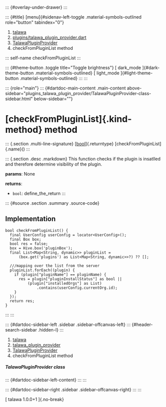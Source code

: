 ::: {#overlay-under-drawer}
:::

::: {#title}
[menu]{#sidenav-left-toggle .material-symbols-outlined role="button"
tabindex="0"}

1.  [talawa](../../index.html)
2.  [plugins/talawa_plugin_provider.dart](../../plugins_talawa_plugin_provider/)
3.  [TalawaPluginProvider](../../plugins_talawa_plugin_provider/TalawaPluginProvider-class.html)
4.  checkFromPluginList method

::: self-name
checkFromPluginList
:::

::: {#theme-button .toggle title="Toggle brightness"}
[ dark_mode ]{#dark-theme-button .material-symbols-outlined} [
light_mode ]{#light-theme-button .material-symbols-outlined}
:::
:::

::: {role="main"}
::: {#dartdoc-main-content .main-content above-sidebar="plugins_talawa_plugin_provider/TalawaPluginProvider-class-sidebar.html" below-sidebar=""}
<div>

# [checkFromPluginList]{.kind-method} method

</div>

::: {.section .multi-line-signature}
[[bool](https://api.flutter.dev/flutter/dart-core/bool-class.html)]{.returntype}
[checkFromPluginList]{.name}()
:::

::: {.section .desc .markdown}
This function checks if the plugin is insatlled and therefore determine
visibility of the plugin.

**params**: None

**returns**:

-   `bool`: define_the_return
:::

::: {#source .section .summary .source-code}
## Implementation

``` language-dart
bool checkFromPluginList() {
  final UserConfig userConfig = locator<UserConfig>();
  final Box box;
  bool res = false;
  box = Hive.box('pluginBox');
  final List<Map<String, dynamic>> pluginList =
      (box.get('plugins') as List<Map<String, dynamic>>?) ?? [];

  ///mapping over the list from the server
  pluginList.forEach((plugin) {
    if (plugin["pluginName"] == pluginName) {
      res = plugin["pluginInstallStatus"] as bool ||
          (plugin["installedOrgs"] as List)
              .contains(userConfig.currentOrg.id);
    }
  });
  return res;
}
```
:::
:::

::: {#dartdoc-sidebar-left .sidebar .sidebar-offcanvas-left}
::: {#header-search-sidebar .hidden-l}
:::

1.  [talawa](../../index.html)
2.  [talawa_plugin_provider](../../plugins_talawa_plugin_provider/)
3.  [TalawaPluginProvider](../../plugins_talawa_plugin_provider/TalawaPluginProvider-class.html)
4.  checkFromPluginList method

##### TalawaPluginProvider class

::: {#dartdoc-sidebar-left-content}
:::
:::

::: {#dartdoc-sidebar-right .sidebar .sidebar-offcanvas-right}
:::
:::

[ talawa 1.0.0+1 ]{.no-break}
